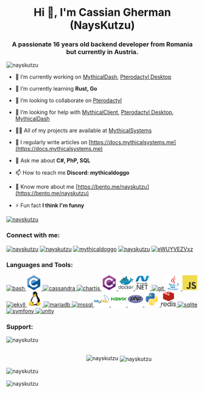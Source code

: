 <h1 align="center">Hi 👋, I'm Cassian Gherman (NaysKutzu)</h1>
<h3 align="center">A passionate 16 years old backend developer from Romania but currently in Austria.</h3>

<p align="left"> <img src="https://komarev.com/ghpvc/?username=nayskutzu&label=Profile%20views&color=0e75b6&style=flat" alt="nayskutzu" /> </p>

- 🔭 I’m currently working on [MythicalDash](https://github.com/mythicalltd/mythicaldash), [Pterodactyl Desktop](https://github.com/mythicalltd/pterodactyl-desktop)

- 🌱 I’m currently learning **Rust, Go**

- 👯 I’m looking to collaborate on [Pterodactyl](https://github.com/pelican-dev/panel)

- 🤝 I’m looking for help with [MythicalClient](https://github.com/mythicalltd/mythicalclient), [Pterodactyl Desktop](https://github.com/mythicalltd/pterodactyl-desktop), [MythicalDash](https://github.com/mythicalltd/mythicaldash)

- 👨‍💻 All of my projects are available at [MythicalSystems](https://github.com/mythicalltd)

- 📝 I regularly write articles on [https://docs.mythicalsystems.me](https://docs.mythicalsystems.me)

- 💬 Ask me about **C#, PhP, SQL**

- 📫 How to reach me **Discord: mythicaldoggo**

- 📄 Know more about me [https://bento.me/nayskutzu](https://bento.me/nayskutzu)

- ⚡ Fun fact **I think I'm funny**

<p align="left"> <a href="https://github.com/ryo-ma/github-profile-trophy"><img src="https://github-profile-trophy.vercel.app/?username=nayskutzu" alt="nayskutzu" /></a> </p>

<h3 align="left">Connect with me:</h3>
<p align="left">
<a href="https://dev.to/nayskutzu" target="blank"><img align="center" src="https://raw.githubusercontent.com/rahuldkjain/github-profile-readme-generator/master/src/images/icons/Social/devto.svg" alt="nayskutzu" height="30" width="40" /></a>
<a href="https://twitter.com/nayskutzu" target="blank"><img align="center" src="https://raw.githubusercontent.com/rahuldkjain/github-profile-readme-generator/master/src/images/icons/Social/twitter.svg" alt="nayskutzu" height="30" width="40" /></a>
<a href="https://instagram.com/mythicaldoggo" target="blank"><img align="center" src="https://raw.githubusercontent.com/rahuldkjain/github-profile-readme-generator/master/src/images/icons/Social/instagram.svg" alt="mythicaldoggo" height="30" width="40" /></a>
<a href="https://www.youtube.com/c/nayskutzu" target="blank"><img align="center" src="https://raw.githubusercontent.com/rahuldkjain/github-profile-readme-generator/master/src/images/icons/Social/youtube.svg" alt="nayskutzu" height="30" width="40" /></a>
<a href="https://discord.mythicalsystems.me" target="blank"><img align="center" src="https://raw.githubusercontent.com/rahuldkjain/github-profile-readme-generator/master/src/images/icons/Social/discord.svg" alt="eWUYVEZVxz" height="30" width="40" /></a>
</p>

<h3 align="left">Languages and Tools:</h3>
<p align="left"> <a href="https://www.gnu.org/software/bash/" target="_blank" rel="noreferrer"> <img src="https://www.vectorlogo.zone/logos/gnu_bash/gnu_bash-icon.svg" alt="bash" width="40" height="40"/> </a> <a href="https://www.cprogramming.com/" target="_blank" rel="noreferrer"> <img src="https://raw.githubusercontent.com/devicons/devicon/master/icons/c/c-original.svg" alt="c" width="40" height="40"/> </a> <a href="https://cassandra.apache.org/" target="_blank" rel="noreferrer"> <img src="https://www.vectorlogo.zone/logos/apache_cassandra/apache_cassandra-icon.svg" alt="cassandra" width="40" height="40"/> </a> <a href="https://www.chartjs.org" target="_blank" rel="noreferrer"> <img src="https://www.chartjs.org/media/logo-title.svg" alt="chartjs" width="40" height="40"/> </a> <a href="https://www.w3schools.com/cs/" target="_blank" rel="noreferrer"> <img src="https://raw.githubusercontent.com/devicons/devicon/master/icons/csharp/csharp-original.svg" alt="csharp" width="40" height="40"/> </a> <a href="https://www.docker.com/" target="_blank" rel="noreferrer"> <img src="https://raw.githubusercontent.com/devicons/devicon/master/icons/docker/docker-original-wordmark.svg" alt="docker" width="40" height="40"/> </a> <a href="https://dotnet.microsoft.com/" target="_blank" rel="noreferrer"> <img src="https://raw.githubusercontent.com/devicons/devicon/master/icons/dot-net/dot-net-original-wordmark.svg" alt="dotnet" width="40" height="40"/> </a> <a href="https://git-scm.com/" target="_blank" rel="noreferrer"> <img src="https://www.vectorlogo.zone/logos/git-scm/git-scm-icon.svg" alt="git" width="40" height="40"/> </a> <a href="https://www.java.com" target="_blank" rel="noreferrer"> <img src="https://raw.githubusercontent.com/devicons/devicon/master/icons/java/java-original.svg" alt="java" width="40" height="40"/> </a> <a href="https://developer.mozilla.org/en-US/docs/Web/JavaScript" target="_blank" rel="noreferrer"> <img src="https://raw.githubusercontent.com/devicons/devicon/master/icons/javascript/javascript-original.svg" alt="javascript" width="40" height="40"/> </a> <a href="https://jekyllrb.com/" target="_blank" rel="noreferrer"> <img src="https://www.vectorlogo.zone/logos/jekyllrb/jekyllrb-icon.svg" alt="jekyll" width="40" height="40"/> </a> <a href="https://www.linux.org/" target="_blank" rel="noreferrer"> <img src="https://raw.githubusercontent.com/devicons/devicon/master/icons/linux/linux-original.svg" alt="linux" width="40" height="40"/> </a> <a href="https://mariadb.org/" target="_blank" rel="noreferrer"> <img src="https://www.vectorlogo.zone/logos/mariadb/mariadb-icon.svg" alt="mariadb" width="40" height="40"/> </a> <a href="https://www.microsoft.com/en-us/sql-server" target="_blank" rel="noreferrer"> <img src="https://www.svgrepo.com/show/303229/microsoft-sql-server-logo.svg" alt="mssql" width="40" height="40"/> </a> <a href="https://www.mysql.com/" target="_blank" rel="noreferrer"> <img src="https://raw.githubusercontent.com/devicons/devicon/master/icons/mysql/mysql-original-wordmark.svg" alt="mysql" width="40" height="40"/> </a> <a href="https://www.nginx.com" target="_blank" rel="noreferrer"> <img src="https://raw.githubusercontent.com/devicons/devicon/master/icons/nginx/nginx-original.svg" alt="nginx" width="40" height="40"/> </a> <a href="https://www.php.net" target="_blank" rel="noreferrer"> <img src="https://raw.githubusercontent.com/devicons/devicon/master/icons/php/php-original.svg" alt="php" width="40" height="40"/> </a> <a href="https://www.python.org" target="_blank" rel="noreferrer"> <img src="https://raw.githubusercontent.com/devicons/devicon/master/icons/python/python-original.svg" alt="python" width="40" height="40"/> </a> <a href="https://redis.io" target="_blank" rel="noreferrer"> <img src="https://raw.githubusercontent.com/devicons/devicon/master/icons/redis/redis-original-wordmark.svg" alt="redis" width="40" height="40"/> </a> <a href="https://www.sqlite.org/" target="_blank" rel="noreferrer"> <img src="https://www.vectorlogo.zone/logos/sqlite/sqlite-icon.svg" alt="sqlite" width="40" height="40"/> </a> <a href="https://symfony.com" target="_blank" rel="noreferrer"> <img src="https://symfony.com/logos/symfony_black_03.svg" alt="symfony" width="40" height="40"/> </a> <a href="https://unity.com/" target="_blank" rel="noreferrer"> <img src="https://www.vectorlogo.zone/logos/unity3d/unity3d-icon.svg" alt="unity" width="40" height="40"/> </a> </p>

<h3 align="left">Support:</h3>
<p><a href="https://ko-fi.com/nayskutzu"> <img align="left" src="https://cdn.ko-fi.com/cdn/kofi3.png?v=3" height="50" width="210" alt="nayskutzu" /></a></p><br><br>

<p><img align="left" src="https://github-readme-stats.vercel.app/api/top-langs?username=nayskutzu&show_icons=true&locale=en&layout=compact" alt="nayskutzu" /></p>

<p>&nbsp;<img align="center" src="https://github-readme-stats.vercel.app/api?username=nayskutzu&show_icons=true&locale=en" alt="nayskutzu" /></p>

<p><img align="center" src="https://github-readme-streak-stats.herokuapp.com/?user=nayskutzu&" alt="nayskutzu" /></p>
<p><img align="center" src="https://lanyard.cnrad.dev/api/852910297245286411" alt="nayskutzu" /></p>
